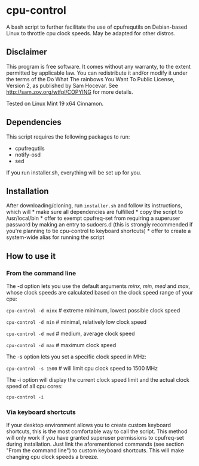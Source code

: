 # cpu-control
A bash script to further facilitate the use of cpufrequtils on Debian-based Linux to throttle cpu clock speeds. May be adapted for other distros.

## Disclaimer
This program is free software. It comes without any warranty, to the extent permitted by applicable law. You can redistribute it and/or modify it under the terms of the Do What The rainbows You Want To Public License, Version 2, as published by Sam Hocevar. See http://sam.zoy.org/wtfpl/COPYING for more details.

Tested on Linux Mint 19 x64 Cinnamon.

## Dependencies
This script requires the following packages to run:
* cpufrequtils
* notify-osd
* sed

If you run installer.sh, everything will be set up for you.

## Installation

After downloading/cloning, run `installer.sh` and follow its instructions, which will
    * make sure all dependencies are fulfilled
    * copy the script to /usr/local/bin
    * offer to exempt cpufreq-set from requiring a superuser password by making an entry to sudoers.d (this is strongly recommended if you're planning to tie cpu-control to keyboard shortcuts)
    * offer to create a system-wide alias for running the script

## How to use it
### From the command line
The -d option lets you use the default arguments _minx, min, med_ and _max_, whose clock speeds are calculated based on the clock speed range of your cpu:

`cpu-control -d minx` # extreme minimum, lowest possible clock speed

`cpu-control -d min` # minimal, relatively low clock speed 

`cpu-control -d med` # medium, average clock speed

`cpu-control -d max` # maximum clock speed

The -s option lets you set a specific clock speed in MHz:

`cpu-control -s 1500` # will limit cpu clock speed to 1500 MHz

The -i option will display the current clock speed limit and the actual clock speed of all cpu cores:

`cpu-control -i`

### Via keyboard shortcuts
If your desktop environment allows you to create custom keyboard shortcuts, this is the most comfortable way to call the script. This method will only work if you have granted superuser permissions to cpufreq-set during installation. Just link the aforementioned commands (see section "From the command line") to custom keyboard shortcuts. This will make changing cpu clock speeds a breeze.
